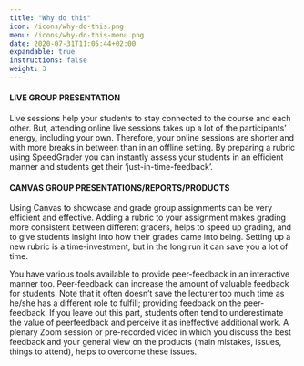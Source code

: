 ```yaml
---
title: "Why do this"
icon: /icons/why-do-this.png
menu: /icons/why-do-this-menu.png
date: 2020-07-31T11:05:44+02:00
expandable: true
instructions: false
weight: 3
---
```


#### LIVE GROUP PRESENTATION
Live sessions help your students to stay connected to the course and each other. But, attending online live sessions takes up a lot of the participants’ energy, including your own. Therefore, your online sessions are shorter and with more breaks in between than in an offline setting. By preparing a rubric using SpeedGrader you can instantly assess your students in an efficient manner and students get their ‘just-in-time-feedback’.

#### CANVAS GROUP PRESENTATIONS/REPORTS/PRODUCTS
Using Canvas to showcase and grade group assignments can be very efficient and effective. Adding a rubric to your assignment makes grading more consistent between different graders, helps to speed up grading, and to give students insight into how their grades came into being. Setting up a new rubric is a time-investment, but in the long run it can save you a lot of time.

You have various tools available to provide peer-feedback in an interactive manner too. Peer-feedback can increase the amount of valuable feedback for students. Note that it often doesn’t save the lecturer too much time as he/she has a different role to fulfill; providing feedback on the peer-feedback. If you leave out this part, students often tend to underestimate the value of peerfeedback and perceive it as ineffective additional work. A plenary Zoom session or pre-recorded video in which you discuss the best feedback and your general view on the products (main mistakes, issues, things to attend), helps to overcome these issues.
